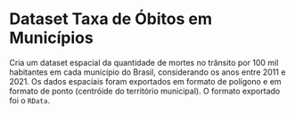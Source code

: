 # Dataset Taxa de Óbitos em Municípios

Cria um dataset espacial da quantidade de mortes no trânsito por 100 mil habitantes em cada município do Brasil, considerando os anos entre 2011 e 2021. Os dados espaciais foram exportados em formato de polígono e em formato de ponto (centróide do território municipal). O formato exportado foi o `RData`.
